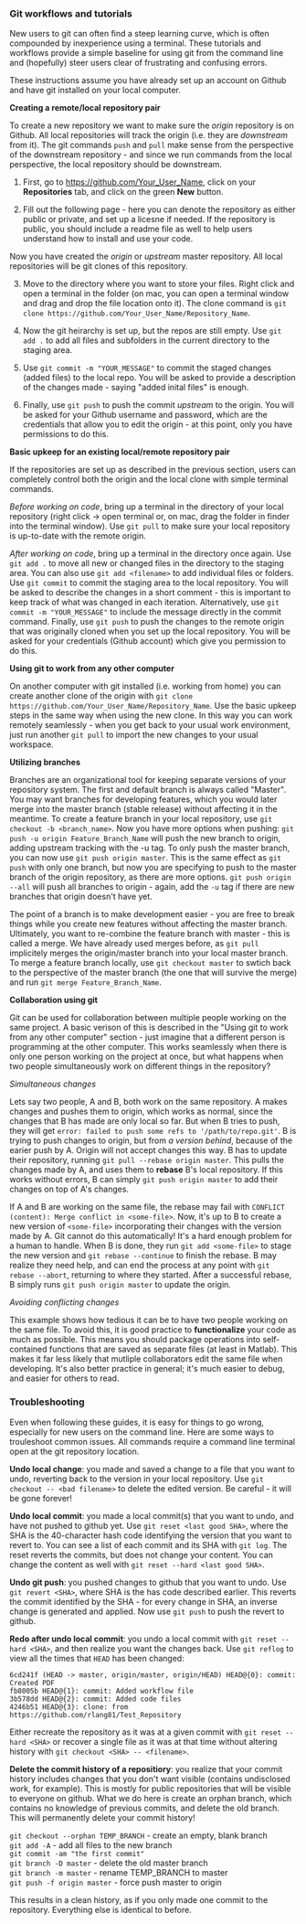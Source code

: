 ### Git workflows and tutorials

New users to git can often find a steep learning curve, which is often compounded by inexperience using a terminal. These tutorials and workflows provide a simple baseline for using git from the command line and (hopefully) steer users clear of frustrating and confusing errors.

These instructions assume you have already set up an account on Github and have git installed on your local computer.

**Creating a remote/local repository pair**

To create a new repository we want to make sure the *origin* repository is on Github. All local repositories will track the origin (i.e. they are *downstream* from it). The git commands `push` and `pull` make sense from the perspective of the downstream repository - and since we run commands from the local perspective, the local repository should be downstream.

1) First, go to https://github.com/Your_User_Name, click on your **Repositories** tab, and click on the green **New** button.

2) Fill out the following page - here you can denote the repository as either public or private, and set up a licesne if needed. If the repository is public, you should include a readme file as well to help users understand how to install and use your code.

Now you have created the *origin* or *upstream* master repository. All local repositories will be git clones of this repository.

3) Move to the directory where you want to store your files. Right click and open a terminal in the folder (on mac, you can open a terminal window and drag and drop the file location onto it). The clone command is `git clone https://github.com/Your_User_Name/Repository_Name`.

4) Now the git heirarchy is set up, but the repos are still empty. Use `git add .` to add all files and subfolders in the current directory to the staging area.

5) Use `git commit -m "YOUR_MESSAGE"` to commit the staged changes (added files) to the local repo. You will be asked to provide a description of the changes made - saying "added inital files" is enough.

6) Finally, use `git push` to push the commit *upstream* to the origin. You will be asked for your Github username and password, which are the credentials that allow you to edit the origin - at this point, only you have permissions to do this.

**Basic upkeep for an existing local/remote repository pair**

If the repositories are set up as described in the previous section, users can completely control both the origin and the local clone with simple terminal commands.

*Before working on code*, bring up a terminal in the directory of your local repository (right click -> open terminal or, on mac, drag the folder in finder into the terminal window). Use `git pull` to make sure your local repository is up-to-date with the remote origin.

*After working on code*, bring up a terminal in the directory once again. Use `git add .` to move all new or changed files in the directory to the staging area. You can also use `git add <filename>` to add individual files or folders. Use `git commit` to commit the staging area to the local repository. You will be asked to describe the changes in a short comment - this is important to keep track of what was changed in each iteration. Alternatively, use `git commit -m "YOUR_MESSAGE"` to include the message directly in the commit command. Finally, use `git push` to push the changes to the remote origin that was originally cloned when you set up the local repository. You will be asked for your credentials (Github account) which give you permission to do this.

**Using git to work from any other computer**

On another computer with git installed (i.e. working from home) you can create another clone of the origin with `git clone https://github.com/Your_User_Name/Repository_Name`. Use the basic upkeep steps in the same way when using the new clone. In this way you can work remotely seamlessly - when you get back to your usual work environment, just run another `git pull` to import the new changes to your usual workspace.

**Utilizing branches**

Branches are an organizational tool for keeping separate versions of your repository system. The first and default branch is always called "Master". You may want branches for developing features, which you would later merge into the master branch (stable release) without affecting it in the meantime. To create a feature branch in your local repository, use `git checkout -b <branch_name>`. Now you have more options when pushing: `git push -u origin Feature_Branch_Name` will push the new branch to origin, adding upstream tracking with the -u tag. To only push the master branch, you can now use `git push origin master`. This is the same effect as `git push` with only one branch, but now you are specifying to push to the master branch of the origin repository, as there are more options. `git push origin --all` will push all branches to origin - again, add the `-u` tag if there are new branches that origin doesn't have yet.

The point of a branch is to make development easier - you are free to break things while you create new features without affecting the master branch. Ultimately, you want to re-combine the feature branch with master - this is called a merge. We have already used merges before, as `git pull` implicitely merges the origin/master branch into your local master branch. To merge a feature branch locally, use `git checkout master` to swtich back to the perspective of the master branch (the one that will survive the merge) and run `git merge Feature_Branch_Name`.

**Collaboration using git**

Git can be used for collaboration between multiple people working on the same project. A basic verison of this is described in the "Using git to work from any other computer" section - just imagine that a different person is programming at the other computer. This works seamlessly when there is only one person working on the project at once, but what happens when two people simultaneously work on different things in the repository?

*Simultaneous changes*

Lets say two people, A and B, both work on the same repository. A makes changes and pushes them to origin, which works as normal, since the changes that B has made are only local so far. But when B tries to push, they will get `error: failed to push some refs to '/path/to/repo.git'`. B is trying to push changes to origin, but from *a version behind*, because of the earier push by A. Origin will not accept changes this way. B has to update their repository, running `git pull --rebase origin master`. This pulls the changes made by A, and uses them to **rebase** B's local repository. If this works without errors, B can simply `git push origin master` to add their changes on top of A's changes.

If A and B are working on the same file, the rebase may fail with `CONFLICT (content): Merge conflict in <some-file>`. Now, it's up to B to create a new version of `<some-file>` incorporating their changes with the version made by A. Git cannot do this automatically! It's a hard enough problem for a human to handle. When B is done, they run `git add <some-file>` to stage the new version and `git rebase --continue` to finish the rebase. B may realize they need help, and can end the process at any point with `git rebase --abort`, returning to where they started. After a successful rebase, B simply runs `git push origin master` to update the origin.

*Avoiding conflicting changes*

This example shows how tedious it can be to have two people working on the same file. To avoid this, it is good practice to **functionalize** your code as much as possible. This means you should package operations into self-contained functions that are saved as separate files (at least in Matlab). This makes it far less likely that mutliple collaborators edit the same file when developing. It's also better practice in general; it's much easier to debug, and easier for others to read.

### Troubleshooting

Even when following these guides, it is easy for things to go wrong, especially for new users on the command line. Here are some ways to trouleshoot common issues. All commands require a command line terminal open at the git repository location.

**Undo local change**: you made and saved a change to a file that you want to undo, reverting back to the version in your local repository. Use `git checkout -- <bad filename>` to delete the edited version. Be careful - it will be gone forever!

**Undo local commit**: you made a local commit(s) that you want to undo, and have not pushed to github yet. Use `git reset <last good SHA>`, where the SHA is the 40-character hash code identifying the version that you want to revert to. You can see a list of each commit and its SHA with `git log`. The reset reverts the commits, but does not change your content. You can change the content as well with `git reset --hard <last good SHA>`.

**Undo git push**: you pushed changes to github that you want to undo. Use `git revert <SHA>`, where SHA is the has code described earlier. This reverts the commit identified by the SHA - for every change in SHA, an inverse change is generated and applied. Now use `git push` to push the revert to github.

**Redo after undo local commit**: you undo a local commit with `git reset --hard <SHA>`, and then realize you want the changes back. Use `git reflog` to view all the times that `HEAD` has been changed:

`6cd241f (HEAD -> master, origin/master, origin/HEAD) HEAD@{0}: commit: Created PDF`\
`fb8005b HEAD@{1}: commit: Added workflow file`\
`3b578dd HEAD@{2}: commit: Added code files`\
`4246b51 HEAD@{3}: clone: from https://github.com/rlang81/Test_Repository`

Either recreate the repository as it was at a given commit with `git reset --hard <SHA>` or recover a single file as it was at that time without altering history with `git checkout <SHA> -- <filename>`.

**Delete the commit history of a repositiory**: you realize that your commit history includes changes that you don't want visible (contains undisclosed work, for example). This is mostly for public repositories that will be visible to everyone on github. What we do here is create an orphan branch, which contains no knowledge of previous commits, and delete the old branch. This will permanently delete your commit history!

`git checkout --orphan TEMP_BRANCH` - create an empty, blank branch\
`git add -A` - add all files to the new branch\
`git commit -am "the first commit"`\
`git branch -D master` - delete the old master branch\
`git branch -m master` - rename TEMP_BRANCH to master\
`git push -f origin master` - force push master to origin

This results in a clean history, as if you only made one commit to the repository. Everything else is identical to before.
